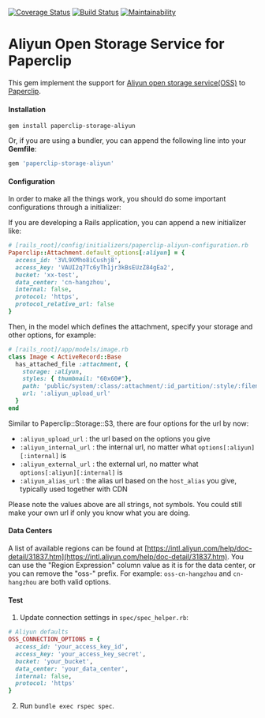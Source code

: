 [![Coverage Status](https://coveralls.io/repos/github/Martin91/paperclip-storage-aliyun/badge.svg?branch=master)](https://coveralls.io/github/Martin91/paperclip-storage-aliyun?branch=master)
[![Build Status](https://travis-ci.com/Martin91/paperclip-storage-aliyun.svg?branch=master)](https://travis-ci.com/Martin91/paperclip-storage-aliyun)
[![Maintainability](https://api.codeclimate.com/v1/badges/13caf32428dac403810e/maintainability)](https://codeclimate.com/github/Martin91/paperclip-storage-aliyun/maintainability)

Aliyun Open Storage Service for Paperclip
===
This gem implement the support for [Aliyun open storage service(OSS)](http://oss.aliyun.com) to [Paperclip](https://github.com/thoughtbot/paperclip).

#### Installation
```shell
gem install paperclip-storage-aliyun
```
Or, if you are using a bundler, you can append the following line into your **Gemfile**:
```ruby
gem 'paperclip-storage-aliyun'
```

#### Configuration
In order to make all the things work, you should do some important configurations through a initializer:

If you are developing a Rails application, you can append a new initializer like:
```ruby
# [rails_root]/config/initializers/paperclip-aliyun-configuration.rb
Paperclip::Attachment.default_options[:aliyun] = {
  access_id: '3VL9XMho8iCushj8',
  access_key: 'VAUI2q7Tc6yTh1jr3kBsEUzZ84gEa2',
  bucket: 'xx-test',
  data_center: 'cn-hangzhou',
  internal: false,
  protocol: 'https',
  protocol_relative_url: false
}
```

Then, in the model which defines the attachment, specify your storage and other options, for example:
```ruby
# [rails_root]/app/models/image.rb
class Image < ActiveRecord::Base
  has_attached_file :attachment, {
    storage: :aliyun,
    styles: { thumbnail: "60x60#"},
    path: 'public/system/:class/:attachment/:id_partition/:style/:filename',
    url: ':aliyun_upload_url'
  }
end
```

Similar to Paperclip::Storage::S3, there are four options for the url by now:
- `:aliyun_upload_url` : the url based on the options you give
- `:aliyun_internal_url` : the internal url, no matter what `options[:aliyun][:internal]` is
- `:aliyun_external_url` : the external url, no matter what `options[:aliyun][:internal]` is
- `:aliyun_alias_url` : the alias url based on the `host_alias` you give, typically used together with CDN

Please note the values above are all strings, not symbols. You could still make your own url if only you know what you are doing.

#### Data Centers
A list of available regions can be found at [https://intl.aliyun.com/help/doc-detail/31837.htm](https://intl.aliyun.com/help/doc-detail/31837.htm).
You can use the "Region Expression" column value as it is for the data center, or you can remove the "oss-" prefix. For example: `oss-cn-hangzhou` and `cn-hangzhou` are both valid options.

#### Test
1. Update connection settings in `spec/spec_helper.rb`:

  ```ruby
  # Aliyun defaults
  OSS_CONNECTION_OPTIONS = {
    access_id: 'your_access_key_id',
    access_key: 'your_access_key_secret',
    bucket: 'your_bucket',
    data_center: 'your_data_center',
    internal: false,
    protocol: 'https'
  }
  ```

2. Run `bundle exec rspec spec`.
